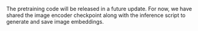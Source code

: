 The pretraining code will be released in a future update. For now, we have shared the image encoder checkpoint along with the inference script to generate and save image embeddings.
